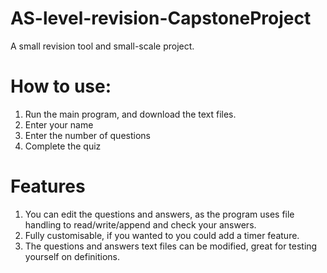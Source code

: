 # AS-level-revision-CapstoneProject
A small revision tool and small-scale project.

# How to use:
1) Run the main program, and download the text files.
2) Enter your name
3) Enter the number of questions
4) Complete the quiz

# Features
1) You can edit the questions and answers, as the program uses file handling to read/write/append and check your answers.
2) Fully customisable, if you wanted to you could add a timer feature.
3) The questions and answers text files can be modified, great for testing yourself on definitions.

   
